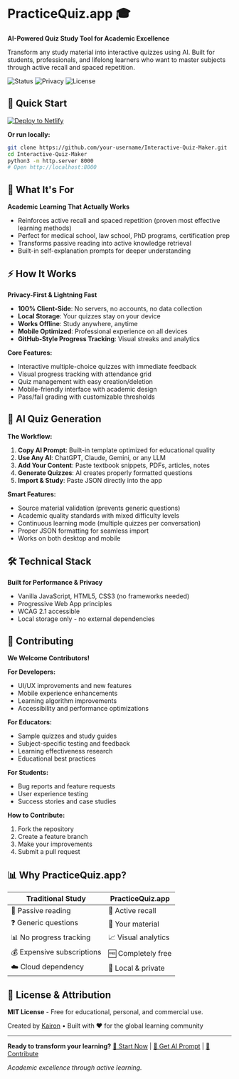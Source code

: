 # PracticeQuiz.app 🎓

**AI-Powered Quiz Study Tool for Academic Excellence**

Transform any study material into interactive quizzes using AI. Built for students, professionals, and lifelong learners who want to master subjects through active recall and spaced repetition.

![Status](https://img.shields.io/badge/Status-Production%20Ready-brightgreen) ![Privacy](https://img.shields.io/badge/Privacy-Local%20Storage%20Only-green) ![License](https://img.shields.io/badge/License-MIT-blue)

## 🚀 Quick Start

[![Deploy to Netlify](https://www.netlify.com/img/deploy/button.svg)](https://app.netlify.com/start/deploy?repository=https://github.com/your-username/Interactive-Quiz-Maker)

**Or run locally:**
```bash
git clone https://github.com/your-username/Interactive-Quiz-Maker.git
cd Interactive-Quiz-Maker
python3 -m http.server 8000
# Open http://localhost:8000
```

## 🎯 What It's For

**Academic Learning That Actually Works**
- Reinforces active recall and spaced repetition (proven most effective learning methods)
- Perfect for medical school, law school, PhD programs, certification prep
- Transforms passive reading into active knowledge retrieval
- Built-in self-explanation prompts for deeper understanding

## ⚡ How It Works

**Privacy-First & Lightning Fast**
- **100% Client-Side**: No servers, no accounts, no data collection
- **Local Storage**: Your quizzes stay on your device
- **Works Offline**: Study anywhere, anytime
- **Mobile Optimized**: Professional experience on all devices
- **GitHub-Style Progress Tracking**: Visual streaks and analytics

**Core Features:**
- Interactive multiple-choice quizzes with immediate feedback
- Visual progress tracking with attendance grid
- Quiz management with easy creation/deletion
- Mobile-friendly interface with academic design
- Pass/fail grading with customizable thresholds

## 🤖 AI Quiz Generation

**The Workflow:**
1. **Copy AI Prompt**: Built-in template optimized for educational quality
2. **Use Any AI**: ChatGPT, Claude, Gemini, or any LLM
3. **Add Your Content**: Paste textbook snippets, PDFs, articles, notes
4. **Generate Quizzes**: AI creates properly formatted questions
5. **Import & Study**: Paste JSON directly into the app

**Smart Features:**
- Source material validation (prevents generic questions)
- Academic quality standards with mixed difficulty levels
- Continuous learning mode (multiple quizzes per conversation)
- Proper JSON formatting for seamless import
- Works on both desktop and mobile

## 🛠️ Technical Stack

**Built for Performance & Privacy**
- Vanilla JavaScript, HTML5, CSS3 (no frameworks needed)
- Progressive Web App principles
- WCAG 2.1 accessible
- Local storage only - no external dependencies

## 🤝 Contributing

**We Welcome Contributors!**

**For Developers:**
- UI/UX improvements and new features
- Mobile experience enhancements
- Learning algorithm improvements
- Accessibility and performance optimizations

**For Educators:**
- Sample quizzes and study guides
- Subject-specific testing and feedback
- Learning effectiveness research
- Educational best practices

**For Students:**
- Bug reports and feature requests
- User experience testing
- Success stories and case studies

**How to Contribute:**
1. Fork the repository
2. Create a feature branch
3. Make your improvements
4. Submit a pull request


## 📊 Why PracticeQuiz.app?

| Traditional Study | PracticeQuiz.app |
|-------------------|------------------|
| 📖 Passive reading | 🧠 Active recall |
| ❓ Generic questions | 🎯 Your material |
| 📊 No progress tracking | 📈 Visual analytics |
| 💰 Expensive subscriptions | 🆓 Completely free |
| ☁️ Cloud dependency | 💾 Local & private |

## 📄 License & Attribution

**MIT License** - Free for educational, personal, and commercial use.

Created by [Kairon](https://kairon.xyz) • Built with ❤️ for the global learning community

---

**Ready to transform your learning?** [🚀 Start Now](https://practicequiz.app/) | [📝 Get AI Prompt](https://github.com/K41R0N/Interactive-Quiz-Maker/blob/main/Resources/llm-prompt-template.md) | [🤝 Contribute](https://github.com/k41r0n/Interactive-Quiz-Maker)

*Academic excellence through active learning.*